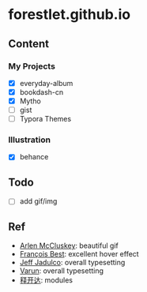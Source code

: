 # forestlet.github.io

## Content

### My Projects

- [x] everyday-album
- [x] bookdash-cn
- [x] Mytho
- [ ] gist
- [ ] Typora Themes

### Illustration

- [x] behance

## Todo

- [ ] add gif/img

## Ref

- [Arlen McCluskey](https://www.arlenmccluskey.com/): beautiful gif
- [François Best](https://francoisbest.com/): excellent hover effect
- [Jeff Jadulco](https://jeffjadulco.com/): overall typesetting
- [Varun](https://apvarun.com/): overall typesetting
- [释开达](https://skdyiyi.com/home%2F%E4%B8%BB%E9%A1%B5): modules
